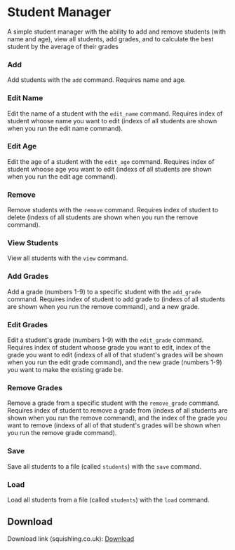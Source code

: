 # Student Manager
A simple student manager with the ability to add and remove students (with name and age), view all students, add grades, and to calculate the best student by the average of their grades

### Add
Add students with the `add` command.  Requires name and age.

### Edit Name
Edit the name of a student with the `edit_name` command.  Requires index of student whoose name you want to edit (indexs of all students are shown when you run the edit name command).

### Edit Age
Edit the age of a student with the `edit_age` command.  Requires index of student whoose age you want to edit (indexs of all students are shown when you run the edit age command).

### Remove
Remove students with the `remove` command.  Requires index of student to delete (indexs of all students are shown when you run the remove command).

### View Students
View all students with the `view` command.

### Add Grades
Add a grade (numbers 1-9) to a specific student with the `add_grade` command.  Requires index of student to add grade to (indexs of all students are shown when you run the remove command), and a new grade.

### Edit Grades
Edit a student's grade (numbers 1-9) with the `edit_grade` command.  Requires index of student whoose grade you want to edit, index of the grade you want to edit (indexs of all of that student's grades will be shown when you run the edit grade command), and the new grade (numbers 1-9) you want to make the existing grade be.

### Remove Grades
Remove a grade from a specific student with the `remove_grade` command.  Requires index of student to remove a grade from (indexs of all students are shown when you run the remove command), and the index of the grade you want to remove (indexs of all of that student's grades will be shown when you run the remove grade command).

### Save
Save all students to a file (called `students`) with the `save` command.

### Load
Load all students from a file (called `students`) with the `load` command.

## Download
Download link (squishling.co.uk): [Download](http://downloads.squishling.co.uk/Student%20Manager.zip)
